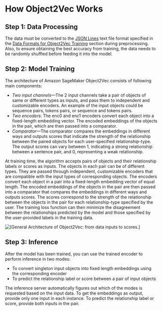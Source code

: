 # How Object2Vec Works<a name="object2vec-howitworks"></a>

## Step 1: Data Processing<a name="object2vec-step-1-data-preprocessing"></a>

The data must be converted to the [JSON Lines](http://jsonlines.org/) text file format specified in the [ Data Formats for Object2Vec Training](object2vec-training-formats.md) section during preprocessing\. Also, to ensure obtaining the best accuracy from training, the data needs to be randomly shuffled before feeding it into the model\.

## Step 2: Model Training<a name="object2vec-step-2-training-model"></a>

The architecture of Amazon SageMaker Object2Vec consists of following main components:
+ *Two input channels*—The 2 input channels take a pair of objects of same or different types as inputs, and pass them to independent and customizable encoders\. An example of the input objects could be sequence pairs, tokens pairs, or sequence and tokens pairs\.
+ *Two encoders*: The enc0 and enc1 encoders convert each object into a fixed\-length embedding vector\. The encoded embeddings of the objects in the pair, which are then passed into a comparator\.
+ *Comparator*—The comparator compares the embeddings in different ways and outputs scores that indicate the strength of the relationship between the paired objects for each user\-specified relationship\-type\. The output scores can vary between 1, indicating a strong relationship between a sentence pair, and 0, representing a weak relationship\. 

At training time, the algorithm accepts pairs of objects and their relationship labels or scores as inputs\. The objects in each pair can be of different types\. They are passed through independent, customizable encoders that are compatible with the input types of corresponding objects\. The encoders convert each object in a pair into a fixed\-length embedding vector of equal length\. The encoded embeddings of the objects in the pair are then passed into a comparator that compares the embeddings in different ways and outputs scores\. The scores correspond to the strength of the relationship between the objects in the pair for each relationship\-type specified by the user\. The training loss function can then minimize the disagreement between the relationships predicted by the model and those specified by the user\-provided labels in the training data\. 

![\[General Architecture of Object2Vec: from data inputs to scores.\]](http://docs.aws.amazon.com/sagemaker/latest/dg/images/object2vec-training-image.png)

## Step 3: Inference<a name="object2vec-step-3-inference"></a>

After the model has been trained, you can use the trained encoder to perform inference in two modes:
+ To convert singleton input objects into fixed length embeddings using the corresponding encoder
+ To predict the relationship label or score between a pair of input objects

The inference server automatically figures out which of the modes is requested based on the input data\. To get the embeddings as output, provide only one input in each instance\. To predict the relationship label or score, provide both inputs in the pair\.